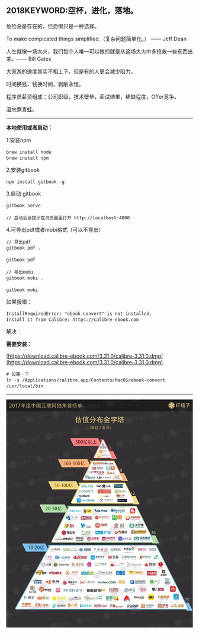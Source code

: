 ## 2018KEYWORD:空杯，进化，落地。

危险总是存在的，但恐惧只是一种选择。

To make compicated things simplified.（复杂问题简单化。） —— Jeff Dean

人生就像一场大火，我们每个人唯一可以做的就是从这场大火中多抢救一些东西出来。—— Bill Gates

大家游的速度其实不相上下，但是有的人更会减少阻力。

时间换钱，钱换时间，剥削永恒。

程序员薪资组成：公司职级，技术壁垒，面试结果，稀缺程度，Offer竞争。

温水煮青蛙。

---

**本地使用或者启动：**

1.安装npm

```
brew install node
brew install npm

```

2.安装gitbook

```
npm install gitbook -g

```

3.启动 gitbook

```
gitbook serve

// 启动后会提示在浏览器里打开 http://localhost:4000

```

4.可导出pdf或者mobi格式（可以不导出）

```
// 导出pdf
gitbook pdf .

gitbook pdf

// 导出mobi
gitbook mobi .

gitbook mobi
```

如果报错：

```
InstallRequiredError: "ebook-convert" is not installed.
Install it from Calibre: https://calibre-ebook.com
```

解决：

**需要安装：**

[https://download.calibre-ebook.com/3.31.0/calibre-3.31.0.dmg](https://download.calibre-ebook.com/3.31.0/calibre-3.31.0.dmg)

```
# 设置一下
ln -s /Applications/calibre.app/Contents/MacOS/ebook-convert /usr/local/bin

```

----

![](./resource/2017_it_company_rank.jpeg "2017 Company Rank")
